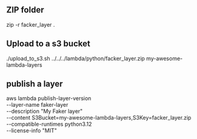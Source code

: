 ## ZIP folder
zip -r facker_layer  .

## Upload to a s3 bucket
./upload_to_s3.sh  ../../../lambda/python/facker_layer.zip my-awesome-lambda-layers

## publish a layer


aws lambda publish-layer-version \
  --layer-name faker-layer \
  --description "My Faker  layer" \
  --content S3Bucket=my-awesome-lambda-layers,S3Key=facker_layer.zip \
  --compatible-runtimes python3.12\
  --license-info "MIT"